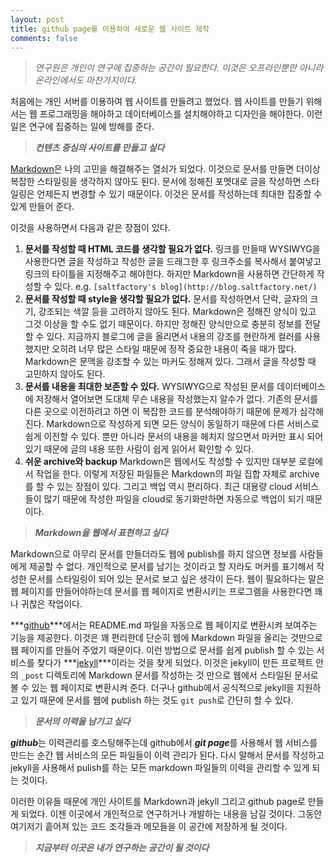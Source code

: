 ```yaml
---
layout: post
title: github page를 이용하여 새로운 웹 사이트 제작
comments: false
---
```


> *연구원은 개인이 연구에 집중하는 공간이 필요한다. 이것은 오프라인뿐만 아니라 온라인에서도 마찬가지이다.*

처음에는 개인 서버를 이용하여 웹 사이트를 만들려고 했었다.
웹 사이트를 만들기 위해서는 웹 프로그래밍을 해야하고 데이터베이스를 설치해야하고 디자인을 해야한다.
이런 일은 연구에 집중하는 일에 방해를 준다.

> ***컨텐츠 중심의 사이트를 만들고 싶다***

[Markdown](http://en.wikipedia.org/wiki/Markdown)은 나의 고민을 해결해주는 열쇠가 되었다.
이것으로 문서를 만들면 더이상 복잡한 스타일링을 생각하지 않아도 된다. 문서에 정해진 포멧대로 글을 작성하면 스타일링은 언제든지 변경할 수 있기 때문이다.
이것은 문서를 작성하는데 최대한 집중할 수 있게 만들어 준다.

이것을 사용하면서 다음과 같은 장점이 있다.

1. **문서를 작성할 때 HTML 코드를 생각할 필요가 없다.** 링크를 만들때 WYSIWYG을 사용한다면 글을 작성하고 작성한 글을 드래그한 후 링크주소를 복사해서 붙여넣고 링크의 타이틀을 지정해주고 해야한다. 하지만 Markdown을 사용하면 간단하게 작성할 수 있다. e.g. ```[saltfactory's blog](http://blog.saltfactory.net/)```
2. **문서를 작성할 때 style을 생각할 필요가 없다.** 문서를 작성하면서 단락, 글자의 크기, 강조되는 색깔 등을 고려하지 않아도 된다.
Markdown은 정해진 양식이 있고 그것 이상을 할 수도 없기 때문이다. 하지만 정해진 양식만으로 충분히 정보를 전달할 수 있다. 지금까지 블로그에 글을 올리면서 내용의 강조를 현란하게 컬러를 사용했지만 오히려 너무 많은 스타일 때문에 정작 중요한 내용이 죽을 때가 많다. Markdown은 문맥을 강조할 수 있는 마커도 정해져 있다. 그래서 글을 작성할 때 고민하지 않아도 된다.
3. **문서를 내용을 최대한 보존할 수 있다.** WYSIWYG으로 작성된 문서를 데이터베이스에 저장해서 열어보면 도대체 무슨 내용을 작성했는지 알수가 없다. 기존의 문서를 다른 곳으로 이전하려고 하면 이 복잡한 코드를 분석해야하기 때문에 문제가 심각해진다. Markdown으로 작성하게 되면 모든 양식이 동일하기 때문에 다른 서비스로 쉽게 이전할 수 있다.
뿐만 아니라 문서의 내용을 헤치지 않으면서 마커만 표시 되어 있기 때문에 글의 내용 또한 사람이 쉽게 읽어서 확인할 수 있다.
4. **쉬운 archive와 backup** Markdown은 웹에서도 작성할 수 있지만 대부분 로컬에서 작업을 한다. 이렇게 저장된 파일들은 Markdown의 파일 집합 자체로 archive를 할 수 있는 장점이 있다. 그리고 백업 역시 편리하다.
최근 대용량 cloud 서비스들이 많기 때문에 작성한 파일을 cloud로 동기화만하면 자동으로 백업이 되기 때문이다.

> ***Markdown을 웹에서 표현하고 싶다***

Markdown으로 아무리 문서를 만들더라도 웹에 publish를 하지 않으면 정보를 사람들에게 제공할 수 없다.
개인적으로 문서를 남기는 것이라고 할 지라도 머커를 표기해서 작성한 문서를 스타일링이 되어 있는 문서로 보고 싶은 생각이 든다.
웹이 필요하다는 말은 웹 페이지를 만들어야하는데 문서를 웹 페이지로 변환시키는 프로그램을 사용한다면 꽤나 귀찮은 작업이다.

***[github](http://github.com)***에서는 README.md 파일을 자동으로 웹 페이지로 변환시켜 보여주는 기능을 제공한다.
이것은 꽤 편리한데 단순히 웹에 Markdown 파일을 올리는 것만으로 웹 페이지를 만들어 주었기 때문이다. 이런 방법으로 문서를 쉽게 publish 할 수 있는 서비스를 찾다가 ***[jekyll](http://jekyllrb.com/)***이라는 것을 찾게 되었다.
이것은 jekyll이 만든 프로젝트 안의 `_post` 디렉토리에 Markdown 문서를 작성하는 것 만으로 웹에서 스타일된 문서로 볼 수 있는 웹 페이지로 변환시켜 준다. 더구나 github에서 공식적으로 jekyll을 지원하고 있기 때문에 문서를 웹에 publish 하는 것도 `git push`로 간단히 할 수 있다.


> ***문서의 이력을 남기고 싶다***

***github***는 이력관리를 호스팅해주는데 github에서 ***git page***를 사용해서 웹 서비스를 만드는 순간 웹 서비스의 모든 파일들이 이력 관리가 된다.
다시 말해서 문서를 작성하고 jekyll을 사용해서 pulish를 하는 모든 markdown 파일들의 이력을 관리할 수 있게 되는 것이다.


이러한 이유들 때문에 개인 사이트를 Markdown과 jekyll 그리고 github page로 만들게 되었다.
이젠 이곳에서 개인적으로 연구하거나 개발하는 내용을 남길 것이다. 그동안 여기저기 흩어져 있는 코드 조각들과 메모들을 이 공간에 저장하게 될 것이다.

> ***지금부터 이곳은 내가 연구하는 공간이 될 것이다***
